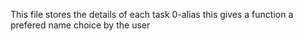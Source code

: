 This file stores the details of each task
0-alias this gives a function a prefered name choice by the user
